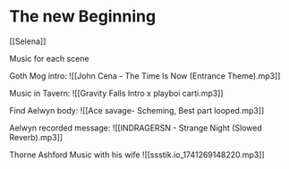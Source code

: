 # The new Beginning

[[Selena]]

Music for each scene

Goth Mog intro:
![[John Cena - The Time Is Now (Entrance Theme).mp3]]

Music in Tavern:
![[Gravity Falls Intro x playboi carti.mp3]]

Find Aelwyn body:
![[Ace savage- Scheming, Best part looped.mp3]]

Aelwyn recorded message:
![[INDRAGERSN - Strange Night (Slowed  Reverb).mp3]]

Thorne Ashford Music with his wife
![[ssstik.io_1741269148220.mp3]]

